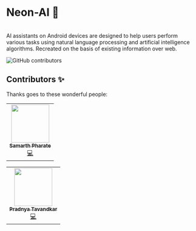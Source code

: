 # Neon-AI 🤖
<br>
AI assistants on Android devices are designed to help users perform various tasks using natural language processing and artificial intelligence algorithms.
Recreated on the basis of existing information over web.

![GitHub contributors](https://img.shields.io/github/contributors/gauravprajapati23/Neon09)

## Contributors ✨

Thanks goes to these wonderful people:

<!-- ALL-CONTRIBUTORS-LIST:START - Do not remove or modify this section -->
<!-- prettier-ignore-start -->
<!-- markdownlint-disable -->
<table>
  <tr>
    <td align="center"><a href="https://github.com/samarthpharate"><img src="https://avatars.githubusercontent.com/samarthpharate?v=4" width="100px;" alt=""/><br /><sub><b>Samarth Pharate</b></sub></a><br /><a href="#code-samarthpharate" title="Code">💻</a></td>
  </tr>
</table>
<table>
  <tr>
    <td align="center"><a href="https://github.com/pradnyatavandkar25"><img src="https://avatars.githubusercontent.com/pradnyatavandkar25?v=4" width="100px;" alt=""/><br /><sub><b>Pradnya Tavandkar</b></sub></a><br /><a href="#code-pradnyatavandkar25" title="Code">💻</a></td>
  </tr>
</table>
<!-- markdownlint-enable -->
<!-- prettier-ignore-end -->
<!-- ALL-CONTRIBUTORS-LIST:END -->